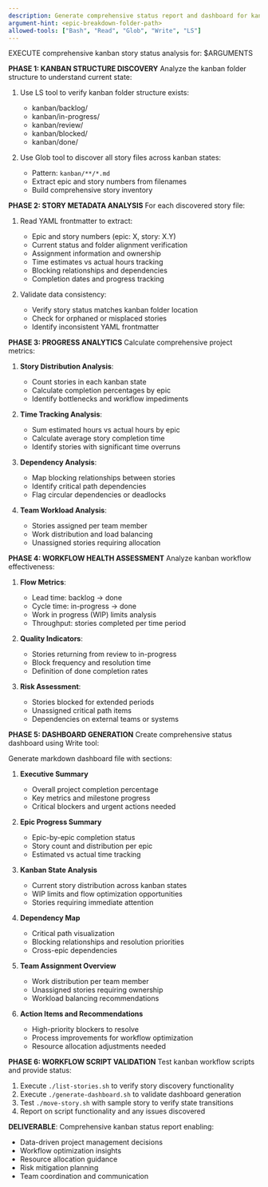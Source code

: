 ```yaml
---
description: Generate comprehensive status report and dashboard for kanban story workflow management
argument-hint: <epic-breakdown-folder-path>
allowed-tools: ["Bash", "Read", "Glob", "Write", "LS"]
---
```


EXECUTE comprehensive kanban story status analysis for: $ARGUMENTS

**PHASE 1: KANBAN STRUCTURE DISCOVERY**
Analyze the kanban folder structure to understand current state:

1. Use LS tool to verify kanban folder structure exists:
   - kanban/backlog/
   - kanban/in-progress/ 
   - kanban/review/
   - kanban/blocked/
   - kanban/done/

2. Use Glob tool to discover all story files across kanban states:
   - Pattern: `kanban/**/*.md`
   - Extract epic and story numbers from filenames
   - Build comprehensive story inventory

**PHASE 2: STORY METADATA ANALYSIS**
For each discovered story file:

1. Read YAML frontmatter to extract:
   - Epic and story numbers (epic: X, story: X.Y)
   - Current status and folder alignment verification
   - Assignment information and ownership
   - Time estimates vs actual hours tracking
   - Blocking relationships and dependencies
   - Completion dates and progress tracking

2. Validate data consistency:
   - Verify story status matches kanban folder location
   - Check for orphaned or misplaced stories
   - Identify inconsistent YAML frontmatter

**PHASE 3: PROGRESS ANALYTICS**
Calculate comprehensive project metrics:

1. **Story Distribution Analysis**:
   - Count stories in each kanban state
   - Calculate completion percentages by epic
   - Identify bottlenecks and workflow impediments

2. **Time Tracking Analysis**:
   - Sum estimated hours vs actual hours by epic
   - Calculate average story completion time
   - Identify stories with significant time overruns

3. **Dependency Analysis**:
   - Map blocking relationships between stories
   - Identify critical path dependencies
   - Flag circular dependencies or deadlocks

4. **Team Workload Analysis**:
   - Stories assigned per team member
   - Work distribution and load balancing
   - Unassigned stories requiring allocation

**PHASE 4: WORKFLOW HEALTH ASSESSMENT**
Analyze kanban workflow effectiveness:

1. **Flow Metrics**:
   - Lead time: backlog → done
   - Cycle time: in-progress → done
   - Work in progress (WIP) limits analysis
   - Throughput: stories completed per time period

2. **Quality Indicators**:
   - Stories returning from review to in-progress
   - Block frequency and resolution time
   - Definition of done completion rates

3. **Risk Assessment**:
   - Stories blocked for extended periods
   - Unassigned critical path items
   - Dependencies on external teams or systems

**PHASE 5: DASHBOARD GENERATION**
Create comprehensive status dashboard using Write tool:

Generate markdown dashboard file with sections:

1. **Executive Summary**
   - Overall project completion percentage
   - Key metrics and milestone progress
   - Critical blockers and urgent actions needed

2. **Epic Progress Summary**
   - Epic-by-epic completion status
   - Story count and distribution per epic
   - Estimated vs actual time tracking

3. **Kanban State Analysis**
   - Current story distribution across kanban states
   - WIP limits and flow optimization opportunities
   - Stories requiring immediate attention

4. **Dependency Map**
   - Critical path visualization
   - Blocking relationships and resolution priorities
   - Cross-epic dependencies

5. **Team Assignment Overview**
   - Work distribution per team member
   - Unassigned stories requiring ownership
   - Workload balancing recommendations

6. **Action Items and Recommendations**
   - High-priority blockers to resolve
   - Process improvements for workflow optimization
   - Resource allocation adjustments needed

**PHASE 6: WORKFLOW SCRIPT VALIDATION**
Test kanban workflow scripts and provide status:

1. Execute `./list-stories.sh` to verify story discovery functionality
2. Execute `./generate-dashboard.sh` to validate dashboard generation
3. Test `./move-story.sh` with sample story to verify state transitions
4. Report on script functionality and any issues discovered

**DELIVERABLE**: Comprehensive kanban status report enabling:
- Data-driven project management decisions
- Workflow optimization insights
- Resource allocation guidance
- Risk mitigation planning
- Team coordination and communication